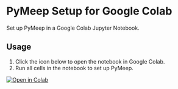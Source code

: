 # PyMeep Setup for Google Colab

Set up PyMeep in a Google Colab Jupyter Notebook.

## Usage
1. Click the icon below to open the notebook in Google Colab.
2. Run all cells in the notebook to set up PyMeep.

[![Open in Colab](https://colab.research.google.com/assets/colab-badge.svg)](https://colab.research.google.com/github/<your-username>/pymeep-colab-setup/blob/main/setup_pymeep.ipynb)
